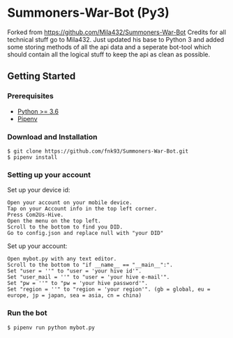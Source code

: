 # Summoners-War-Bot (Py3)

Forked from https://github.com/Mila432/Summoners-War-Bot
Credits for all technical stuff go to Mila432.
Just updated his base to Python 3 and added some storing methods of all the api data and a seperate bot-tool
which should contain all the logical stuff to keep the api as clean as possible.

## Getting Started

### Prerequisites
* [Python >= 3.6](https://www.python.org/downloads/)
* [Pipenv](https://github.com/pypa/pipenv)

### Download and Installation
```
$ git clone https://github.com/fnk93/Summoners-War-Bot.git
$ pipenv install
```

### Setting up your account

Set up your device id:
```
Open your account on your mobile device.
Tap on your Account info in the top left corner.
Press Com2Us-Hive.
Open the menu on the top left.
Scroll to the bottom to find you DID.
Go to config.json and replace null with "your DID"
```

Set up your account:
```
Open mybot.py with any text editor.
Scroll to the bottom to "if __name__ == "__main__":".
Set "user = ''" to "user = 'your hive id'".
Set "user_mail = ''" to "user = 'your hive e-mail'".
Set "pw = ''" to "pw = 'your hive password'".
Set "region = ''" to "region = 'your region'". (gb = global, eu = europe, jp = japan, sea = asia, cn = china)
```

### Run the bot
```
$ pipenv run python mybot.py
```
